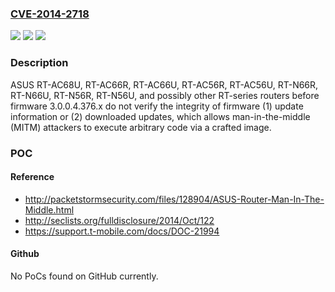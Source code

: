 ### [CVE-2014-2718](https://cve.mitre.org/cgi-bin/cvename.cgi?name=CVE-2014-2718)
![](https://img.shields.io/static/v1?label=Product&message=n%2Fa&color=blue)
![](https://img.shields.io/static/v1?label=Version&message=n%2Fa&color=blue)
![](https://img.shields.io/static/v1?label=Vulnerability&message=n%2Fa&color=brighgreen)

### Description

ASUS RT-AC68U, RT-AC66R, RT-AC66U, RT-AC56R, RT-AC56U, RT-N66R, RT-N66U, RT-N56R, RT-N56U, and possibly other RT-series routers before firmware 3.0.0.4.376.x do not verify the integrity of firmware (1) update information or (2) downloaded updates, which allows man-in-the-middle (MITM) attackers to execute arbitrary code via a crafted image.

### POC

#### Reference
- http://packetstormsecurity.com/files/128904/ASUS-Router-Man-In-The-Middle.html
- http://seclists.org/fulldisclosure/2014/Oct/122
- https://support.t-mobile.com/docs/DOC-21994

#### Github
No PoCs found on GitHub currently.

